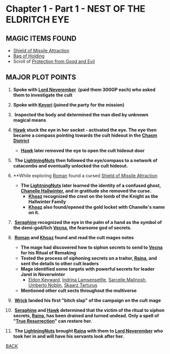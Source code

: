 # Chapter 1 - Part 1 - NEST OF THE ELDRITCH EYE
## MAGIC ITEMS FOUND
- [Shield of Missile Attraction](https://www.dndbeyond.com/magic-items/9814085-shield-of-missile-attraction-uncursed)
- [Bag of Holding](https://www.dndbeyond.com/magic-items/9228356-bag-of-holding)
- Scroll of [Protection from Good and Evil](https://www.dndbeyond.com/spells/2618912-protection-from-evil-and-good)

## MAJOR PLOT POINTS
1. **Spoke with [Lord Neverember](<../NPC's/Lord Neverember.md>)  (paid them 300GP each) who asked them to investigate the cult**

 2.  **Spoke with [Kevori](<../NPC's/Minor NPC's/Kevori.md>) (joined the party for the mission)**

3.  **Inspected the body and determined the man died by unknown magical means**

4.  **[Hawk](<../PC's/Hawk.md>) stuck the eye in her socket - activated the eye. The eye then became a compass pointing towards the cult hideout in the [Chasm District](<../LOCATIONS/Material Plane/Faerun/Chasm District.md>)**
	- **[Hawk](<../PC's/Hawk.md>) later removed the eye to open the cult hideout door**

5.  **The [LightningNuts](<../PC's/LightningNuts.md>) then followed the eye/compass to a network of catacombs and eventually unlocked the cult hideout.**

6. **While exploring [Roman](<../PC's/Roman.md>) found a cursed [Shield of Missile Attraction](https://www.dndbeyond.com/magic-items/9814085-shield-of-missile-attraction-uncursed)  
	- **The [LightningNuts](<../PC's/LightningNuts.md>) later learned the identity of a confused ghost, [Chanelle Hallwinter](<../NPC's/Minor NPC's/Chanelle Hallwinter.md>), and in gratitude she removed the curse.**
		- **[Khoaz](<../PC's/Khoaz.md>) recognized the crest on the tomb of the Knight as the Hallwinter Family**
		- **[Khoaz](<../PC's/Khoaz.md>) also found/opened the gold locket with Chanelle's name on it.**


7.  **[Seraphine](<../PC's/Seraphine.md>) recognized the eye in the palm of a hand as the symbol of the demi-god/lich [Vecna](<../NPC's/Vecna.md>), the fearsome god of secrets.**

8.  **[Roman](<../PC's/Roman.md>) and [Khoaz](<../PC's/Khoaz.md>) found and read the cult mages notes**
	- **The mage had discovered how to siphon secrets to send to [Vecna](<../NPC's/Vecna.md>) for his Ritual of Remaking**
	- **Tested the process of siphoning secrets on a traitor, [Raina](<../NPC's/Minor NPC's/Raina.md>), and sent the details to other cult leaders**
	- **Mage identified some targets with powerful secrets for leader Jarot in Neverwinter**
		- [Eldon Keyward](<../NPC's/Minor NPC's/Eldon Keyward.md>), [Indrina Lamsensettle](<../NPC's/Minor NPC's/Indrina Lamsensettle.md>), [Sarcelle Malinosh](<../NPC's/Minor NPC's/Sarcelle Malinosh.md>), [Umberto Noblin](<../NPC's/Minor NPC's/Umberto Noblin.md>), [Skaarz Tarturus](<../NPC's/Skaarz Tarturus.md>)
	- **Mentioned other cult sects throughout the multiverse**

9.  **[Wrick](<../PC's/Wrick.md>) landed his first "bitch slap" of the campaign on the cult mage**

10.  **[Seraphine](<../PC's/Seraphine.md>) and [Hawk](<../PC's/Hawk.md>) determined that the victim of the ritual to siphon secrets, [Raina](<../NPC's/Minor NPC's/Raina.md>), has been drained and turned undead. Only a spell of "[True Resurrection](https://www.dndbeyond.com/spells/2619199-true-resurrection)" can restore her.**

11.  **The [LightningNuts](<../PC's/LightningNuts.md>) brought [Raina](<../NPC's/Minor NPC's/Raina.md>) with them to [Lord Neverember](<../NPC's/Lord Neverember.md>) who took her in and will have his servants look after her.**

[BACK](https://kevc13.github.io/Vecna-Eve-of-Ruin/)